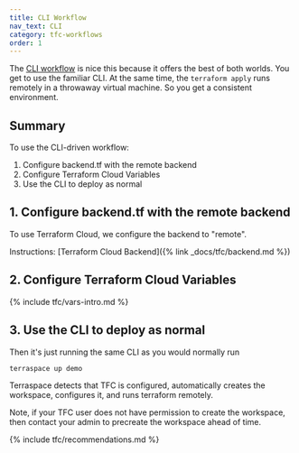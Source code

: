 ```yaml
---
title: CLI Workflow
nav_text: CLI
category: tfc-workflows
order: 1
---
```


The [CLI workflow](https://www.terraform.io/cloud-docs/run/cli) is nice this because it offers the best of both worlds. You get to use the familiar CLI. At the same time, the `terraform apply` runs remotely in a throwaway virtual machine. So you get a consistent environment.

## Summary

To use the CLI-driven workflow:

1. Configure backend.tf with the remote backend
2. Configure Terraform Cloud Variables
3. Use the CLI to deploy as normal

## 1. Configure backend.tf with the remote backend

To use Terraform Cloud, we configure the backend to "remote".

Instructions: [Terraform Cloud Backend]({% link _docs/tfc/backend.md %})

## 2. Configure Terraform Cloud Variables

{% include tfc/vars-intro.md %}

## 3. Use the CLI to deploy as normal

Then it's just running the same CLI as you would normally run

    terraspace up demo

Terraspace detects that TFC is configured, automatically creates the workspace, configures it, and runs terraform remotely.

Note, if your TFC user does not have permission to create the workspace, then contact your admin to precreate the workspace ahead of time.

{% include tfc/recommendations.md %}
